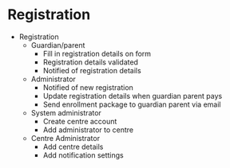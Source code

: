 # Registration
* Registration
  * Guardian/parent
    * Fill in registration details on form
    * Registration details validated
    * Notified of registration details
  * Administrator
    * Notified of new registration
    * Update registration details when guardian parent pays
    * Send enrollment package to guardian parent via email
  * System administrator
    * Create centre account
    * Add administrator to centre
  * Centre Administrator
    * Add centre details
    * Add notification settings
